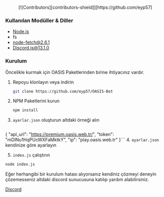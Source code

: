 <p align="center">
    [![Contributors][contributors-shield]][https://github.com/eyp57]
</p>



### Kullanılan Modüller & Diller

* [Node.js](https://nodejs.org/)
* fs
* node-fetch@2.6.1
* Discord.js@13.1.0

### Kurulum

Öncelikle kurmak için OASIS Paketlerinden birine ihtiyacınız vardır.

1. Repoyu klonlayın veya indirin
   ```sh
   git clone https://github.com/eyp57/OASIS-Bot
   ```
2. NPM Paketlerini kurun
   ```sh
   npm install
   ```
3. `ayarlar.json` oluşturun altdaki örneği alın
   ```json
{
    "api_url": "https://premium.oasis.web.tr/",
    "token": "mDlNu1HqPUcWXFaMktkY",
    "ip": "play.oasis.web.tr"
}```
4. `ayarlar.json` kendinize göre ayarlayın

5. `index.js` çalıştırın
```sh
node index.js
```


Eğer herhangibi bir kurulum hatası alıyorsanız kendiniz çözmeyi deneyin çözemesseniz altdaki discord sunucusuna katılıp yardım alabilirsiniz.

[Discord](https://discord.gg/739Vsmcfw6)